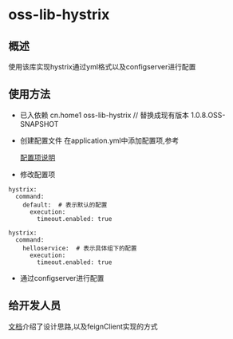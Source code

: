 
# oss-lib-hystrix

## 概述
使用该库实现hystrix通过yml格式以及configserver进行配置

## 使用方法
+ 已入依赖
        <dependency>
            <groupId>cn.home1</groupId>
            <artifactId>oss-lib-hystrix</artifactId>
            // 替换成现有版本 <version>1.0.8.OSS-SNAPSHOT</version>
        </dependency>

+ 创建配置文件
在application.yml中添加配置项,参考
   
    [配置项说明](src/main/site/markdown/CONFIG.md)

+ 修改配置项
```
hystrix:
  command:
    default:  # 表示默认的配置
      execution:
        timeout.enabled: true
```


```
hystrix:
  command:
    helloservice:  # 表示具体组下的配置
      execution:
        timeout.enabled: true
```

+ 通过configserver进行配置


## 给开发人员
[文档](src/main/site/markdown/MANUAL_FOR_DEV.md)介绍了设计思路,以及feignClient实现的方式
